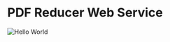 # PDF Reducer Web Service
![Hello World](https://upload.wikimedia.org/wikipedia/en/5/50/Cardcaptor_Sakura_vol1_cover.jpg)
